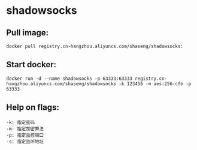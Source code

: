 # shadowsocks

## Pull image:
```
docker pull registry.cn-hangzhou.aliyuncs.com/shaseng/shadowsocks:
```

## Start docker:

```
docker run -d --name shadowsocks -p 63333:63333 registry.cn-hangzhou.aliyuncs.com/shaseng/shadowsocks -k 123456 -m aes-256-cfb -p 63333
```


## Help on flags:
```
-k: 指定密码
-m: 指定加密算法
-p: 指定监控端口
-s: 指定监听地址

```